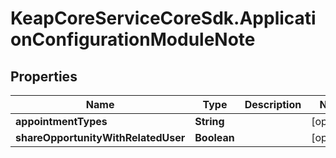 # KeapCoreServiceCoreSdk.ApplicationConfigurationModuleNote

## Properties

Name | Type | Description | Notes
------------ | ------------- | ------------- | -------------
**appointmentTypes** | **String** |  | [optional] 
**shareOpportunityWithRelatedUser** | **Boolean** |  | [optional] 


